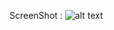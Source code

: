 
ScreenShot : 
![alt text](https://user-images.githubusercontent.com/43905999/134999421-b17386e8-14a8-476c-9103-1eae1beff6fe.png)

